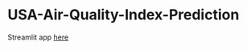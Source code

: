 # USA-Air-Quality-Index-Prediction
Streamlit app [here](https://usa-air-quality-index-prediction-phfhunqvzcaz92smncu9fl.streamlit.app/)

